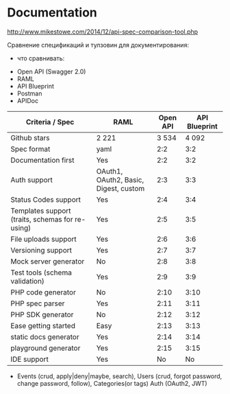 # Documentation

http://www.mikestowe.com/2014/12/api-spec-comparison-tool.php

Сравнение спецификаций и тулзовин для документирования:

- что сравнивать:
 * Open API (Swagger 2.0)
 * RAML
 * API Blueprint
 * Postman
 * APIDoc

| Criteria / Spec | RAML | Open API | API Blueprint |
| --- | --- | --- | --- |
| Github stars |  2 221 | 3 534 | 4 092 |
| Spec format | yaml | 2:2 | 3:2 |
| Documentation first | Yes | 2:2 | 3:2 |
| Auth support | OAuth1, OAuth2, Basic, Digest, custom | 2:3 | 3:3 |
| Status Codes support | Yes | 2:4 | 3:4 |
| Templates support (traits, schemas for re-using) | Yes | 2:5 | 3:5 |
| File uploads support | Yes | 2:6 | 3:6 |
| Versioning support | Yes | 2:7 | 3:7 |
| Mock server generator | No | 2:8 | 3:8 |
| Test tools (schema validation) | Yes | 2:9 | 3:9 |
| PHP code generator | No | 2:10 | 3:10 |
| PHP spec parser | Yes | 2:11 | 3:11 |
| PHP SDK generator | No | 2:12 | 3:12 |
| Ease getting started | Easy | 2:13 | 3:13 |
| static docs generator | Yes | 2:14 | 3:14 |
| playground generator | Yes | 2:15 | 3:15 |
| IDE support | Yes | No | No |


- Events (crud, apply|deny|maybe, search), Users (crud, forgot password, change password, follow), Categories(or tags) Auth (OAuth2, JWT)